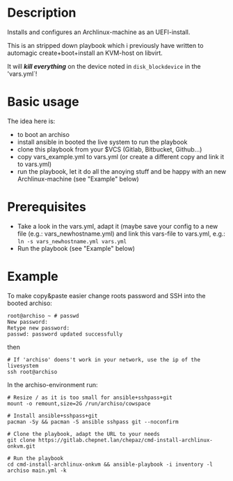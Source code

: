 # Description

Installs and configures an Archlinux-machine as an UEFI-install.

This is an stripped down playbook which i previously have written to
automagic create+boot+install an KVM-host on libvirt.

It will **_kill everything_** on the device noted in `disk_blockdevice` in the 'vars.yml`!

# Basic usage

The idea here is:
* to boot an archiso
* install ansible in booted the live system to run the playbook
* clone this playbook from your $VCS (Gitlab, Bitbucket, Github...)
* copy vars_example.yml to vars.yml (or create a different copy and link it to vars.yml)
* run the playbook, let it do all the anoying stuff and be happy with an new Archlinux-machine (see "Example" below)

# Prerequisites

* Take a look in the vars.yml, adapt it (maybe save your config to a new file (e.g.: vars_newhostname.yml) and link this vars-file to vars.yml, e.g.: `ln -s vars_newhostname.yml vars.yml`
* Run the playbook (see "Example" below)

# Example

To make copy&paste easier change roots password and SSH into the booted archiso:

~~~
root@archiso ~ # passwd
New password: 
Retype new password: 
passwd: password updated successfully
~~~

then

~~~
# If 'archiso' doens't work in your network, use the ip of the livesystem
ssh root@archiso
~~~

In the archiso-environment run:

~~~
# Resize / as it is too small for ansible+sshpass+git
mount -o remount,size=2G /run/archiso/cowspace

# Install ansible+sshpass+git 
pacman -Sy && pacman -S ansible sshpass git --noconfirm

# Clone the playbook, adapt the URL to your needs
git clone https://gitlab.chepnet.lan/chepaz/cmd-install-archlinux-onkvm.git

# Run the playbook
cd cmd-install-archlinux-onkvm && ansible-playbook -i inventory -l archiso main.yml -k
~~~
